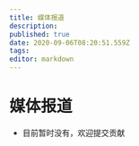 ```yaml
---
title: 媒体报道
description: 
published: true
date: 2020-09-06T08:20:51.559Z
tags: 
editor: markdown
---
```


# 媒体报道

- 目前暂时没有，欢迎提交贡献